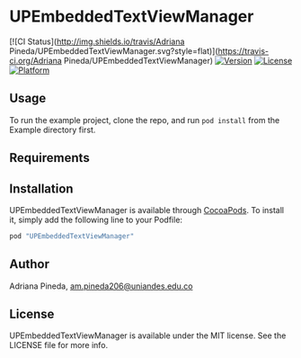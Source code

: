 # UPEmbeddedTextViewManager

[![CI Status](http://img.shields.io/travis/Adriana Pineda/UPEmbeddedTextViewManager.svg?style=flat)](https://travis-ci.org/Adriana Pineda/UPEmbeddedTextViewManager)
[![Version](https://img.shields.io/cocoapods/v/UPEmbeddedTextViewManager.svg?style=flat)](http://cocoapods.org/pods/UPEmbeddedTextViewManager)
[![License](https://img.shields.io/cocoapods/l/UPEmbeddedTextViewManager.svg?style=flat)](http://cocoapods.org/pods/UPEmbeddedTextViewManager)
[![Platform](https://img.shields.io/cocoapods/p/UPEmbeddedTextViewManager.svg?style=flat)](http://cocoapods.org/pods/UPEmbeddedTextViewManager)

## Usage

To run the example project, clone the repo, and run `pod install` from the Example directory first.

## Requirements

## Installation

UPEmbeddedTextViewManager is available through [CocoaPods](http://cocoapods.org). To install
it, simply add the following line to your Podfile:

```ruby
pod "UPEmbeddedTextViewManager"
```

## Author

Adriana Pineda, am.pineda206@uniandes.edu.co

## License

UPEmbeddedTextViewManager is available under the MIT license. See the LICENSE file for more info.
